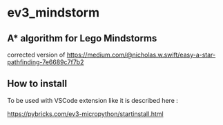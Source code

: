 # ev3_mindstorm

## A* algorithm for Lego Mindstorms

corrected version of https://medium.com/@nicholas.w.swift/easy-a-star-pathfinding-7e6689c7f7b2

## How to install

To be used with VSCode extension like it is described here :

https://pybricks.com/ev3-micropython/startinstall.html

